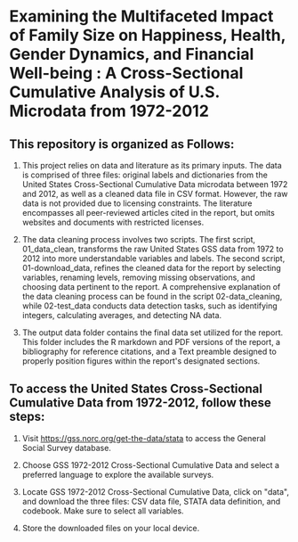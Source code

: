 # Examining the Multifaceted Impact of Family Size on Happiness, Health, Gender Dynamics, and Financial Well-being : A Cross-Sectional Cumulative Analysis of U.S. Microdata from 1972-2012

## This repository is organized as Follows: 

1. This project relies on data and literature as its primary inputs. The data is comprised of three files: original labels and dictionaries from the United States Cross-Sectional Cumulative Data microdata between 1972 and 2012, as well as a cleaned data file in CSV format. However, the raw data is not provided due to licensing constraints. The literature encompasses all peer-reviewed articles cited in the report, but omits websites and documents with restricted licenses.

2. The data cleaning process involves two scripts. The first script, 01_data_clean, transforms the raw United States GSS data from 1972 to 2012 into more understandable variables and labels. The second script, 01-download_data, refines the cleaned data for the report by selecting variables, renaming levels, removing missing observations, and choosing data pertinent to the report. A comprehensive explanation of the data cleaning process can be found in the script 02-data_cleaning, while 02-test_data conducts data detection tasks, such as identifying integers, calculating averages, and detecting NA data.

3. The output data folder contains the final data set utilized for the report. This folder includes the R markdown and PDF versions of the report, a bibliography for reference citations, and a Text preamble designed to properly position figures within the report's designated sections.

## To access the United States Cross-Sectional Cumulative Data from 1972-2012, follow these steps:

1. Visit https://gss.norc.org/get-the-data/stata to access the General Social Survey database.

2. Choose GSS 1972-2012 Cross-Sectional Cumulative Data and select a preferred language to explore the available surveys.

3. Locate GSS 1972-2012 Cross-Sectional Cumulative Data, click on "data", and download the three files: CSV data file, STATA data definition, and codebook. Make sure to select all variables.

4. Store the downloaded files on your local device.
